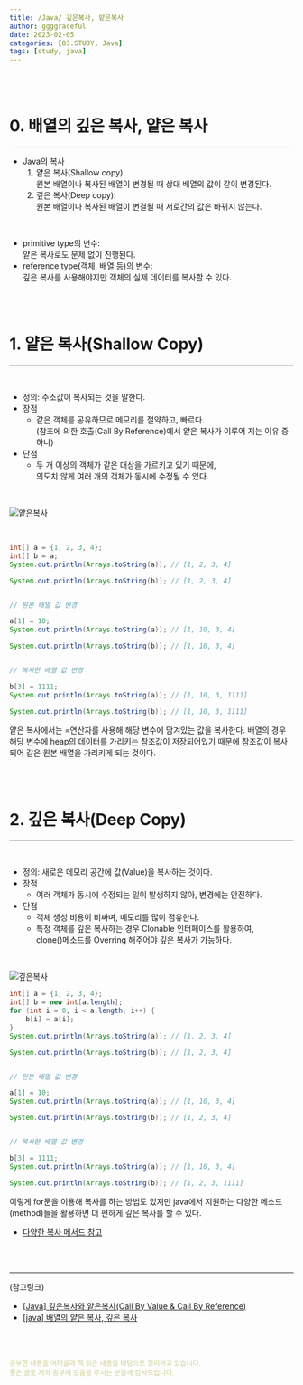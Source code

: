```yaml
---
title: /Java/ 깊은복사, 얕은복사
author: ggggraceful
date: 2023-02-05
categories: [03.STUDY, Java]
tags: [study, java]
---
```


<br/>
<br/>

# 0. 배열의 깊은 복사, 얕은 복사

---

- Java의 복사
  1. 얕은 복사(Shallow copy):  
     원본 배열이나 복사된 배열이 변경될 때 상대 배열의 값이 같이 변경된다.
  2. 깊은 복사(Deep copy):  
     원본 배열이나 복사된 배열이 변결될 때 서로간의 값은 바뀌지 않는다.

<br/>

- primitive type의 변수:  
  얕은 복사로도 문제 없이 진행된다.
- reference type(객체, 배열 등)의 변수:  
  깊은 복사를 사용해야지만 객체의 실제 데이터를 복사할 수 있다.

<br/>
<br/>

# 1. 얕은 복사(Shallow Copy)

---

<br/>

- 정의: 주소값이 복사되는 것을 말한다.
- 장점
  - 같은 객체를 공유하므로 메모리를 절약하고, 빠르다.  
    (참조에 의한 호출(Call By Reference)에서 얕은 복사가 이루어 지는 이유 중 하나)
- 단점
  - 두 개 이상의 객체가 같은 대상을 가르키고 있기 때문에,  
    의도치 않게 여러 개의 객체가 동시에 수정될 수 있다.

<br/>

![얕은복사](https://user-images.githubusercontent.com/109974940/216811405-33775342-fef8-4d8a-b0b4-9d5b2a3dd7df.png)

<br/>

```java
int[] a = {1, 2, 3, 4};
int[] b = a;
System.out.println(Arrays.toString(a)); // [1, 2, 3, 4]

System.out.println(Arrays.toString(b)); // [1, 2, 3, 4]


// 원본 배열 값 변경

a[1] = 10;
System.out.println(Arrays.toString(a)); // [1, 10, 3, 4]

System.out.println(Arrays.toString(b)); // [1, 10, 3, 4]


// 복사한 배열 값 변경

b[3] = 1111;
System.out.println(Arrays.toString(a)); // [1, 10, 3, 1111]

System.out.println(Arrays.toString(b)); // [1, 10, 3, 1111]
```

얕은 복사에서는 =연산자를 사용해 해당 변수에 담겨있는 값을 복사한다. 배열의 경우 해당 변수에 heap의 데이터를 가리키는 참조값이 저장되어있기 때문에 참조값이 복사되어 같은 원본 배열을 가리키게 되는 것이다.

<br/>
<br/>

# 2. 깊은 복사(Deep Copy)

---

<br/>

- 정의: 새로운 메모리 공간에 값(Value)을 복사하는 것이다.
- 장점
  - 여러 객체가 동시에 수정되는 일이 발생하지 않아, 변경에는 안전하다.
- 단점
  - 객체 생성 비용이 비싸며, 메모리를 많이 점유한다.
  - 특정 객체를 깊은 복사하는 경우 Clonable 인터페이스를 활용하여,  
    clone()메소드를 Overring 해주어야 깊은 복사가 가능하다.

<br/>

![깊은복사](https://user-images.githubusercontent.com/109974940/216811370-cf45a330-96df-4159-820b-acbae90e2aa6.png)

```java
int[] a = {1, 2, 3, 4};
int[] b = new int[a.length]; 
for (int i = 0; i < a.length; i++) {
    b[i] = a[i];
}
System.out.println(Arrays.toString(a)); // [1, 2, 3, 4]

System.out.println(Arrays.toString(b)); // [1, 2, 3, 4]


// 원본 배열 값 변경

a[1] = 10;
System.out.println(Arrays.toString(a)); // [1, 10, 3, 4]

System.out.println(Arrays.toString(b)); // [1, 2, 3, 4]


// 복사한 배열 값 변경

b[3] = 1111;
System.out.println(Arrays.toString(a)); // [1, 10, 3, 4]

System.out.println(Arrays.toString(b)); // [1, 2, 3, 1111]
```

이렇게 for문을 이용해 복사를 하는 방법도 있지만 java에서 지원하는 다양한 메소드(method)들을 활용하면 더 편하게 깊은 복사를 할 수 있다.

- [다양한 복사 메서드 참고](https://seoyoung2.github.io/java/2021/01/21/java-copy.html)

<br/>
<br/>

---

(참고링크)

- [[Java] 깊은복사와 얕은복사(Call By Value & Call By Reference)](https://kyhyuk.tistory.com/182)
- [
  [java] 배열의 얕은 복사, 깊은 복사](https://seoyoung2.github.io/java/2021/01/21/java-copy.html]
)

<br/>
<br/>

<span style="font-size: 12px; color:  #cbce91"> 공부한 내용을 여러글과 책 읽은 내용을 바탕으로 정리하고 있습니다.</span>  
<span style="font-size: 12px; color:  #cbce91"> 좋은 글로 저의 공부에 도움을 주시는 분들께 감사드립니다. </span>

<!--

❤️면접예상질문 ❤️

-->


